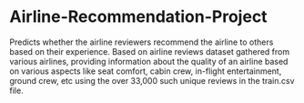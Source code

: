 # Airline-Recommendation-Project

Predicts whether the airline reviewers recommend the airline to others based on their experience. Based on airline reviews dataset gathered from various airlines, providing information about the quality of an airline based on various aspects like seat comfort, cabin crew, in-flight entertainment, ground crew, etc using the over 33,000 such unique reviews in the train.csv file. 
